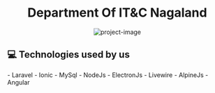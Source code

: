 <h1 align="center" id="title">Department Of IT&amp;C Nagaland</h1>

<p align="center"><img src="https://ditc.nagaland.gov.in/images/ditc-dark.png" alt="project-image"></p>

<h2>💻 Technologies used by us</h2>
 - Laravel
 - Ionic
 - MySql
 - NodeJs
 - ElectronJs
 - Livewire
 - AlpineJs
 - Angular